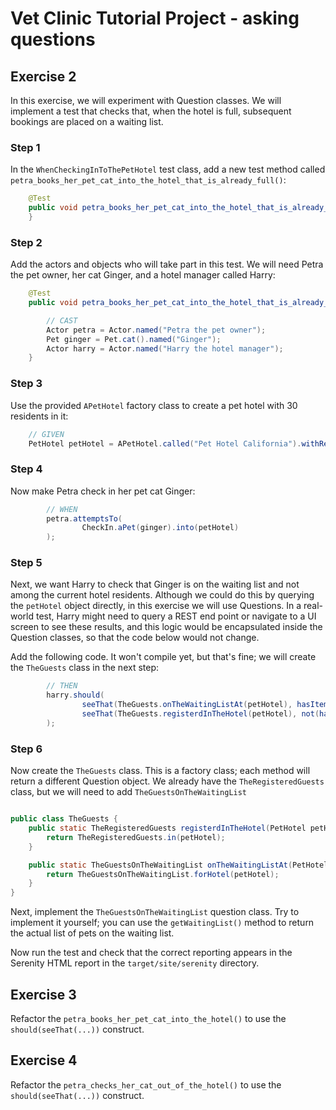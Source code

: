 # Vet Clinic Tutorial Project - asking questions

## Exercise 2

In this exercise, we will experiment with Question classes. We will implement a test that checks that, when the hotel is full, subsequent bookings are placed on a waiting list.

### Step 1
In the `WhenCheckingInToThePetHotel` test class, add a new test method called `petra_books_her_pet_cat_into_the_hotel_that_is_already_full()`:

```java
    @Test
    public void petra_books_her_pet_cat_into_the_hotel_that_is_already_full() {
    }
```

### Step 2

Add the actors and objects who will take part in this test. We will need Petra the pet owner, her cat Ginger, and a hotel manager called Harry:

```java
    @Test
    public void petra_books_her_pet_cat_into_the_hotel_that_is_already_full() {

        // CAST
        Actor petra = Actor.named("Petra the pet owner");
        Pet ginger = Pet.cat().named("Ginger");
        Actor harry = Actor.named("Harry the hotel manager");
    }
```

### Step 3
Use the provided `APetHotel` factory class to create a pet hotel with 30 residents in it:
```java
    // GIVEN
    PetHotel petHotel = APetHotel.called("Pet Hotel California").withResidents(20);
```

### Step 4

Now make Petra check in her pet cat Ginger:

```java
        // WHEN
        petra.attemptsTo(
                CheckIn.aPet(ginger).into(petHotel)
        );
```

### Step 5

Next, we want Harry to check that Ginger is on the waiting list and not among the current hotel residents. 
Although we could do this by querying the `petHotel` object directly, in this exercise we will use Questions. 
In a real-world test, Harry might need to query a REST end point or navigate to a UI screen to see these results, 
and this logic would be encapsulated inside the Question classes, so that the code below would not change.

Add the following code. It won't compile yet, but that's fine; we will create the `TheGuests` class in the next step:
 
```java
        // THEN
        harry.should(
                seeThat(TheGuests.onTheWaitingListAt(petHotel), hasItem(ginger)),
                seeThat(TheGuests.registerdInTheHotel(petHotel), not(hasItem(ginger)))
        );
```

### Step 6

Now create the `TheGuests` class. This is a factory class; each method will return a different Question object. 
We already have the `TheRegisteredGuests` class, but we will need to add `TheGuestsOnTheWaitingList`

```java

public class TheGuests {
    public static TheRegisteredGuests registerdInTheHotel(PetHotel petHotel) {
        return TheRegisteredGuests.in(petHotel);
    }

    public static TheGuestsOnTheWaitingList onTheWaitingListAt(PetHotel petHotel) {
        return TheGuestsOnTheWaitingList.forHotel(petHotel);
    }
}
```

Next, implement the `TheGuestsOnTheWaitingList` question class. Try to implement it yourself; you can use the `getWaitingList()` method to return the actual list of pets on the waiting list.
 
Now run the test and check that the correct reporting appears in the Serenity HTML report in the `target/site/serenity` directory.

## Exercise 3

Refactor the `petra_books_her_pet_cat_into_the_hotel()` to use the `should(seeThat(...))` construct.

## Exercise 4

Refactor the `petra_checks_her_cat_out_of_the_hotel()` to use the `should(seeThat(...))` construct.